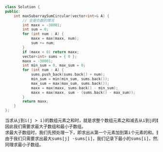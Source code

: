 ```CPP
class Solution {
public:
    int maxSubarraySumCircular(vector<int>& A) {
        // 全是负数的情况
        int maxx = -30001;
        int sum = 0;
        for (int num : A) {
            maxx = max(maxx, num);
            sum += num;
        }
        if (maxx < 0) return maxx;
        vector<int> sums = { 0 };
        maxx = -30001;
        int min_sum = 0, max_sum = 0;
        for (int num : A) {
            sums.push_back(sums.back() + num);
            min_sum = min(min_sum, sums.back());
            max_sum = max(max_sum, sums.back());
            maxx = max(maxx, sums.back() - min_sum);
            maxx = max(maxx, sum - (sums.back() - max_sum));
        }
        return maxx;
    }
};
```
<pre>
当求从j到i(j > i)的数组元素之和时，就是求整个数组元素之和减去从i到j的数组元素之和。
因此我们需要求最大子数组和最小子数组。
求最大子数组时，我们先预处理一下，即求出从第一个元素加到第i个元素的和。要求从i到j的元素之和即sums[j]-sums[i]。
由于我们只需要求出最大sums[j] -sums[i]，我们记录下最小的sums[i]，然后i后面的所有j减去它得到最大元素之和。
同理求最小子数组。
</pre>
